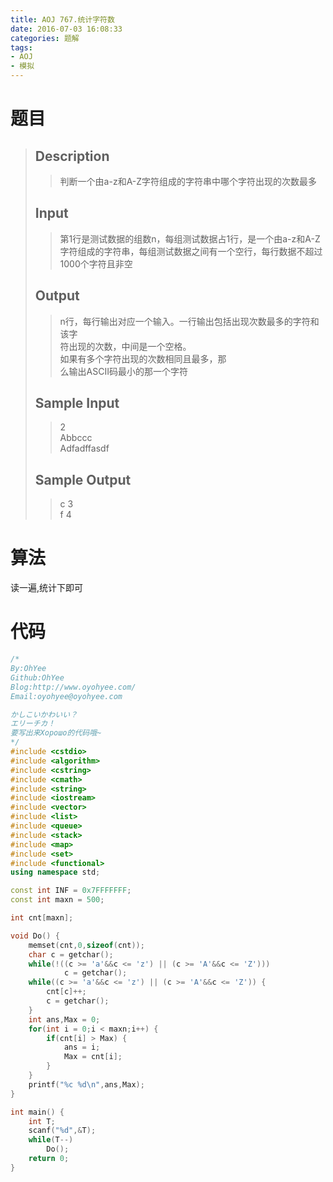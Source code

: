 ```yaml
---
title: AOJ 767.统计字符数
date: 2016-07-03 16:08:33
categories: 题解
tags:
- AOJ
- 模拟
---
```

# 题目
> ## Description  
>> 判断一个由a-z和A-Z字符组成的字符串中哪个字符出现的次数最多  
>  <!--more-->
> ## Input  
>> 第1行是测试数据的组数n，每组测试数据占1行，是一个由a-z和A-Z字符组成的字符串，每组测试数据之间有一个空行，每行数据不超过1000个字符且非空  
>  
> ## Output  
>> n行，每行输出对应一个输入。一行输出包括出现次数最多的字符和该字  
>> 符出现的次数，中间是一个空格。   
>> 如果有多个字符出现的次数相同且最多，那  
>> 么输出ASCII码最小的那一个字符  
>  
> ## Sample Input  
>> 2  
>> Abbccc  
>> Adfadffasdf  
>  
> ## Sample Output  
>> c 3  
>> f 4  

# 算法
读一遍,统计下即可  

# 代码
```cpp 统计字符数 https://github.com/OhYee/sourcecode/tree/master/ACM 代码备份
/*
By:OhYee
Github:OhYee
Blog:http://www.oyohyee.com/
Email:oyohyee@oyohyee.com

かしこいかわいい？
エリーチカ！
要写出来Хорошо的代码哦~
*/
#include <cstdio>
#include <algorithm>
#include <cstring>
#include <cmath>
#include <string>
#include <iostream>
#include <vector>
#include <list>
#include <queue>
#include <stack>
#include <map>
#include <set>
#include <functional>
using namespace std;

const int INF = 0x7FFFFFFF;
const int maxn = 500;

int cnt[maxn];

void Do() {
    memset(cnt,0,sizeof(cnt));
    char c = getchar();
    while(!((c >= 'a'&&c <= 'z') || (c >= 'A'&&c <= 'Z')))
            c = getchar();
    while((c >= 'a'&&c <= 'z') || (c >= 'A'&&c <= 'Z')) {
        cnt[c]++;
        c = getchar();
    }
    int ans,Max = 0;
    for(int i = 0;i < maxn;i++) {
        if(cnt[i] > Max) {
            ans = i;
            Max = cnt[i];
        }
    }
    printf("%c %d\n",ans,Max);
}

int main() {
    int T;
    scanf("%d",&T);
    while(T--)
        Do();
    return 0;
}

```